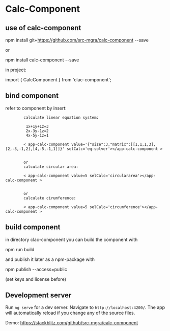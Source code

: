 # Calc-Component

## use of calc-component
npm install git+https://github.com/src-mgra/calc-component --save

or

npm install calc-component --save

in project:

import { CalcComponent } from 'clac-component';


## bind component
refer to component by insert:  

            calculate linear equation system:
            
             1x+1y+1z=3
             2x-3y-1z=2
             4x-5y-1z=1

            < app-calc-component value='{"size":3,"matrix":[[1,1,1,3],[2,-3,-1,2],[4,-5,-1,1]]}' selCalc='eq-solver'></app-calc-component >


            or
            calculate circular area:

            < app-calc-component value=5 selCalc='circulararea'></app-calc-component >
            

            or
            calculate cirumference:

            < app-calc-component value=5 selCalc='circumference'></app-calc-component >


## build component

in directory clac-component you can build the component with

npm run build

and publish it later as a npm-package with

npm publish --access=public

(set keys and license before)


## Development server

Run `ng serve` for a dev server. Navigate to `http://localhost:4200/`. The app will automatically reload if you change any of the source files.

Demo:
https://stackblitz.com/github/src-mgra/calc-component


